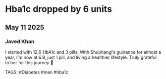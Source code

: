 # Hba1c dropped by 6 units
## May 11 2025
### Javed Khan

I started with 12.9 HbA1c and 3 pills. With Shubhangi’s guidance for almost a year, I’m now at 6.9, just 1 pill, and living a healthier lifestyle. Truly grateful to her for this journey 🙏

TAGS: #Diabetes #men #hba1c 